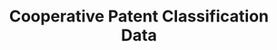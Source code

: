 ---
bigquery: https://console.cloud.google.com/bigquery?p=patents-public-data&d=cpc&page=dataset
citation: '“Cooperative Patent Classification” by the EPO and USPTO, for public use. '
contributors: EPO, USPTO
cost: None
description: Cooperative Patent Classification Data contains the scheme and definitions
  of the Cooperative Patent Classification system for classifying patent documents.
  The CPC is the result of a partnership between the EPO and the USPTO in their joint
  effort to develop a common, internationally compatible classification system for
  technical documents, in particular patent publications, which will be used by both
  offices in the patent granting process
documentation: https://www.cooperativepatentclassification.org/cpcSchemeAndDefinitions
last_edit: 04/12/2022, 06:53:35
location: https://www.cooperativepatentclassification.org/index
maintained_by: USPTO, EPO
schema_fields:
- limitingReferences
- residualReferences
- application_references
- informativeReferences
- status
- title_full
- titleFull
- notAllocatable
- childGroups
- sizeCache
- level
- not_allocatable
- additional_only
- limiting_references
- titlePart
- informative_references
- title_part
- parents
- child_groups
- applicationReferences
- children
- residual_references
- definition
- glossary
- date_revised
- breakdownCode
- symbol
- breakdown_code
- ipcConcordant
- ipc_concordant
- dateRevised
- synonyms
shortname: cooperative_patent_classification
tags:
- patents
- science
title: Cooperative Patent Classification Data
uuid: 984374a7-16e9-4b35-9445-458daceb01bf
---
